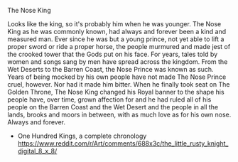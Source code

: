The Nose King

Looks like the king, so it's probably him when he was younger.
The Nose King as he was commonly known, had always and forever been a kind and measured man. Ever since he was but a young prince, not yet able to lift a proper sword or ride a proper horse, the people murmured and made jest of the crooked tower that the Gods put on his face. For years, tales told by women and songs sang by men have spread across the kingdom. From the Wet Deserts to the Barren Coast, the Nose Prince was known as such. Years of being mocked by his own people have not made The Nose Prince cruel, however. Nor had it made him bitter. When he finally took seat on The Golden Throne, The Nose King changed his Royal banner to the shape his people have, over time, grown affection for and he had ruled all of his people on the Barren Coast and the Wet Desert and the people in all the lands, brooks and moors in between, with as much love as for his own nose. Always and forever.
- One Hundred Kings, a complete chronology
https://www.reddit.com/r/Art/comments/688x3c/the_little_rusty_knight_digital_8_x_8/